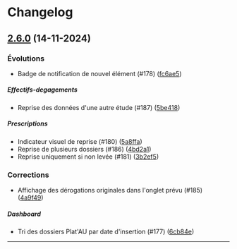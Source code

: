 <!--- BEGIN HEADER -->
# Changelog


<!--- END HEADER -->

## [2.6.0](https://github.com/atos-df-rennes/prevarisc/compare/c70cbcab860a0e31d52f50f6328fce6ba5336154...v2.6.0) (14-11-2024)

### Évolutions

* Badge de notification de nouvel élément (#178) ([fc6ae5](https://github.com/atos-df-rennes/prevarisc/commit/fc6ae5042e9dbfbbb7be2da6e19613ed8c3ceb07))

##### Effectifs-degagements

* Reprise des données d'une autre étude (#187) ([5be418](https://github.com/atos-df-rennes/prevarisc/commit/5be4182968f9923a739e6b940afa42de6caece6d))

##### Prescriptions

* Indicateur visuel de reprise (#180) ([5a8ffa](https://github.com/atos-df-rennes/prevarisc/commit/5a8ffa4c90320aec94884cc91b05eae1d8187cfc))
* Reprise de plusieurs dossiers (#186) ([4bd2a1](https://github.com/atos-df-rennes/prevarisc/commit/4bd2a10bb416ece7d8958de457b0a4773f966641))
* Reprise uniquement si non levée (#181) ([3b2ef5](https://github.com/atos-df-rennes/prevarisc/commit/3b2ef5a13ea6aef36cfda4e387ac2d7a5b0b4a97))

### Corrections

* Affichage des dérogations originales dans l'onglet prévu (#185) ([4a9f49](https://github.com/atos-df-rennes/prevarisc/commit/4a9f49d8674dc0a14a09d6314ceb680db1fb8352))

##### Dashboard

* Tri des dossiers Plat'AU par date d'insertion (#177) ([6cb84e](https://github.com/atos-df-rennes/prevarisc/commit/6cb84e2e024db0b5391c5e97dd4e834366575cfd))


---

